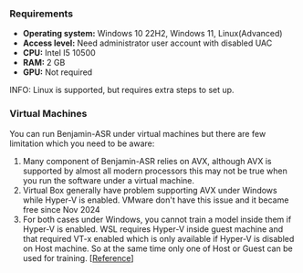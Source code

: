 ### Requirements

- **Operating system:** Windows 10 22H2, Windows 11, Linux(Advanced)
- **Access level:** Need administrator user account with disabled UAC
- **CPU:** Intel I5 10500
- **RAM:** 2 GB
- **GPU:** Not required

INFO:
Linux is supported, but requires extra steps to set up.

### Virtual Machines

You can run Benjamin-ASR under virtual machines but there are few limitation which you need to be aware:

1. Many component of Benjamin-ASR relies on AVX, although AVX is supported by almost all modern processors this may not be true when you run the software under a virtual machine.
2. Virtual Box generally have problem supporting AVX under Windows while Hyper-V is enabled. VMware don't have this issue and it became free since Nov 2024
3. For both cases under Windows, you cannot train a model inside them if Hyper-V is enabled. WSL requires Hyper-V inside guest machine and that required VT-x enabled which is only available if Hyper-V is disabled on Host machine. So at the same time only one of Host or Guest can be used for training. \[[Reference](https://superuser.com/questions/1578372/run-wsl2-inside-vmware-workstation-15)\]